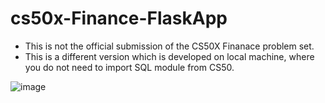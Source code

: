 # cs50x-Finance-FlaskApp

- This is not the official submission of the CS50X Finanace problem set.
- This is a different version which is developed on local machine, where you do not need to import SQL module from CS50.

![image](https://user-images.githubusercontent.com/38485662/199548453-f183d633-5616-4539-87af-9229c5fcd7ae.png)

